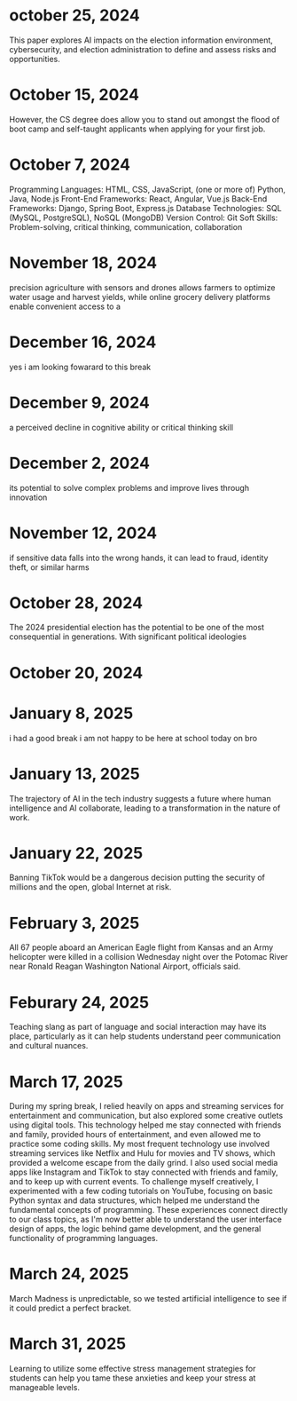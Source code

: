 # october 25, 2024 
This paper explores AI impacts on the election information environment, cybersecurity, and election administration to define and assess risks and opportunities.
 # October 15, 2024
However, the CS degree does allow you to stand out amongst the flood of boot camp and self-taught applicants when applying for your first job.
# October 7, 2024
Programming Languages: HTML, CSS, JavaScript, (one or more of) Python, Java, Node.js
Front-End Frameworks: React, Angular, Vue.js
Back-End Frameworks: Django, Spring Boot, Express.js
Database Technologies: SQL (MySQL, PostgreSQL), NoSQL (MongoDB)
Version Control: Git
Soft Skills: Problem-solving, critical thinking, communication, collaboration
# November 18, 2024 
precision agriculture with sensors and drones allows farmers to optimize water usage and harvest yields, while online grocery delivery platforms enable convenient access to a
# December 16, 2024 
yes i am looking fowarard to this break 
# December 9, 2024 
a perceived decline in cognitive ability or critical thinking skill
# December 2, 2024 
its potential to solve complex problems and improve lives through innovation
# November 12, 2024 
 if sensitive data falls into the wrong hands, it can lead to fraud, identity theft, or similar harms
# October 28, 2024 
The 2024 presidential election has the potential to be one of the most consequential in generations. With significant political ideologies
# October 20, 2024 
# January 8, 2025 
i had a good break i am not happy to be here at school today on bro
# January 13, 2025
The trajectory of AI in the tech industry suggests a future where human intelligence and AI collaborate, leading to a transformation in the nature of work.
 # January 22, 2025
 Banning TikTok would be a dangerous decision putting the security of millions and the open, global Internet at risk.
# February 3, 2025 
All 67 people aboard an American Eagle flight from Kansas and an Army helicopter were killed in a collision Wednesday night over the Potomac River near Ronald Reagan Washington National Airport, officials said.
# Feburary 24, 2025
 Teaching slang as part of language and social interaction may have its place, particularly as it can help students understand peer communication and cultural nuances.
# March 17, 2025 
During my spring break, I relied heavily on apps and streaming services for entertainment and communication, but also explored some creative outlets using digital tools. This technology helped me stay connected with friends and family, provided hours of entertainment, and even allowed me to practice some coding skills.
My most frequent technology use involved streaming services like Netflix and Hulu for movies and TV shows, which provided a welcome escape from the daily grind. I also used social media apps like Instagram and TikTok to stay connected with friends and family, and to keep up with current events. To challenge myself creatively, I experimented with a few coding tutorials on YouTube, focusing on basic Python syntax and data structures, which helped me understand the fundamental concepts of programming. These experiences connect directly to our class topics, as I'm now better able to understand the user interface design of apps, the logic behind game development, and the general functionality of programming languages.
# March 24, 2025
March Madness is unpredictable, so we tested artificial intelligence to see if it could predict a perfect bracket.
# March 31, 2025
Learning to utilize some effective stress management strategies for students can help you tame these anxieties and keep your stress at manageable levels.




